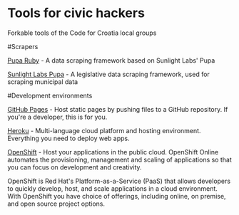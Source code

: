 Tools for civic hackers
=============

Forkable tools of the Code for Croatia local groups


#Scrapers

[Pupa Ruby](https://github.com/ciudadanointeligente/pupa-ruby) - A data scraping framework based on Sunlight Labs' Pupa

[Sunlight Labs Pupa](https://github.com/opencivicdata/pupa) - A legislative data scraping framework, used for scraping municipal data

#Development environments

[GitHub Pages](http://pages.github.com) - Host static pages by pushing files to a GitHub repository. If you're a developer, this is for you.

[Heroku](https://www.heroku.com/) - Multi-language cloud platform and hosting environment. Everything you need to deploy web apps.

[OpenShift](https://www.openshift.com/) - Host your applications in the public cloud. OpenShift Online automates the provisioning, management and scaling of applications so that you can focus on development and creativity.

OpenShift is Red Hat's Platform-as-a-Service (PaaS) that allows developers to quickly develop, host, and scale applications in a cloud environment. With OpenShift you have choice of offerings, including online, on premise, and open source project options.
